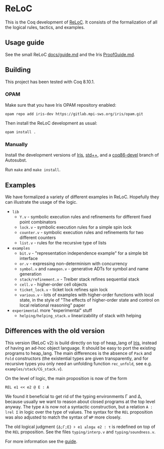 # ReLoC

This is the Coq development of [ReLoC](https://cs.ru.nl/~dfrumin/reloc/).
It consists of the formalization of all the logical rules, tactics, and examples.

## Usage guide

See the small ReLoC [docs/guide.md](docs/guide.md) and the Iris [ProofGuide.md](https://gitlab.mpi-sws.org/iris/iris/blob/master/ProofGuide.md).

## Building

This project has been tested with Coq 8.10.1.

### OPAM

Make sure that you have Iris OPAM repository enabled:

    opam repo add iris-dev https://gitlab.mpi-sws.org/iris/opam.git

Then install the ReLoC development as usual:

    opam install .

### Manually

Install the development versions of [Iris](https://gitlab.mpi-sws.org/iris/iris/), [std++](https://gitlab.mpi-sws.org/iris/stdpp), and a [coq86-devel](https://github.com/uds-psl/autosubst/tree/coq86-devel) branch of Autosubst.

Run `make` and `make install`.

## Examples

We have formalized a variety of different examples in ReLoC. Hopefully
they can illustrate the usage of the logic.

- `lib`
  + `Y.v` - symbolic execution rules and refinements for different fixed point combinators
  + `lock.v` - symbolic execution rules for a simple spin lock
  + `counter.v` - symbolic execution rules and refinements for two different counters
  + `list.v` - rules for the recursive type of lists
- `examples`
  + `bit.v` - "representation independence example" for a simple bit interface
  + `or.v` - expressing non-determinism with concurrency
  + `symbol.v` and `namegen.v` - generative ADTs for symbol and name generation
  + `stack/refinement.v` - Treiber stack refines sequential stack
  + `cell.v` - higher-order cell objects
  + `ticket_lock.v` - ticket lock refines spin lock
  + `various.v` - lots of examples with higher-order functions with local state, in the style of "The effects of higher-order state and control on local relational reasoning" paper
- `experimental` more "experimental" stuff
  + `helping/helping_stack.v` linearizability of stack with helping

## Differences with the old version

This version (ReLoC v2) is build directly on top of heap_lang of [Iris](https://gitlab.mpi-sws.org/iris/iris/), instead of having an ad-hoc object language.
It should be easy to port the existing programs to heap_lang.
The main differences is the absence of `Pack` and `Fold` constructors (the existential types are given transparently, and for recursive types you only need an unfolding function `rec_unfold`, see e.g. `examples/stack/CG_stack.v`).

On the level of logic, the main proposition is now of the form

    REL e1 << e2 @ E : A

We found it beneficial to get rid of the typing environments Γ and Δ, because usually we want to reason about closed programs at the top level anyway.
The type `A` is now not a syntactic construction, but a relation `A : lrel Σ` in logic over the type of values.
The syntax for the `REL` proposition was also adjusted to match the syntax of `WP` more closely.

The old logical judgment `{Δ;Γ;E} ⊧ e1 ≤log≤ e2 : τ` is redefined on top of the `REL` proposition.
See the files `typing/interp.v` and `typing/soundness.v`.

For more information see the [guide](docs/guide.md).

